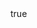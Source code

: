 ---
info:
  name: T-55AM
  image: /img/vehicle/tank/ussr/5_t-55am.png
  class: "ОБТ: 40$ и менее"
  country: СССР
  cost: 40
  year: 1981

body:
  hp: 10
  armor_front: 9
  armor_side: 4
  armor_rear: 2
  armor_top: 2
  size: Средний
  stealth: Плохо
  optics: Плохо
  speed: 50
  speed_road: 110
  fuel: 1280
  autonomy: 600

main_gun:
  name: D-10T
  attr_kin: true
  attr_fg: true
  ammo: 31
  range_ground: 2100
  accuracy: 50
  stabilizer: 15
  ap_power: 13
  he_power: 3
  suppression: 115
  rate_of_fire: 8

mmg:
  name: DShK
  ammo: 1000
  range_ground: 1050
  range_helicopters: 875
  accuracy: 10
  stabilizer: 5
  he_power: 0.75
  suppression: 90
  rate_of_fire: 652
---